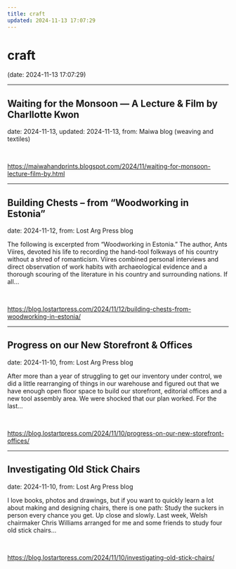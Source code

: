 ```yaml
---
title: craft
updated: 2024-11-13 17:07:29
---
```


# craft

(date: 2024-11-13 17:07:29)

---

## Waiting for the Monsoon — A Lecture & Film by Charllotte Kwon

date: 2024-11-13, updated: 2024-11-13, from: Maiwa blog (weaving and textiles)

 

<br> 

<https://maiwahandprints.blogspot.com/2024/11/waiting-for-monsoon-lecture-film-by.html>

---

## Building Chests – from “Woodworking in Estonia”

date: 2024-11-12, from: Lost Arg Press blog

The following is excerpted from “Woodworking in Estonia.”&#160;The author, Ants Viires, devoted his life to recording the hand-tool folkways of his country without a shred of romanticism. Viires combined personal interviews and direct observation of work habits with archaeological evidence and a thorough scouring of the literature in his country and surrounding nations. If all... 

<br> 

<https://blog.lostartpress.com/2024/11/12/building-chests-from-woodworking-in-estonia/>

---

## Progress on our New Storefront & Offices

date: 2024-11-10, from: Lost Arg Press blog

After more than a year of struggling to get our inventory under control, we did a little rearranging of things in our warehouse and figured out that we have enough open floor space to build our storefront, editorial offices and a new tool assembly area. We were shocked that our plan worked. For the last... 

<br> 

<https://blog.lostartpress.com/2024/11/10/progress-on-our-new-storefront-offices/>

---

## Investigating Old Stick Chairs

date: 2024-11-10, from: Lost Arg Press blog

I love books, photos and drawings, but if you want to quickly learn a lot about making and designing chairs, there is one path: Study the suckers in person every chance you get. Up close and slowly. Last week, Welsh chairmaker Chris Williams arranged for me and some friends to study four old stick chairs... 

<br> 

<https://blog.lostartpress.com/2024/11/10/investigating-old-stick-chairs/>

